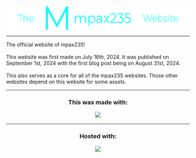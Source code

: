 <div class="header">
  <p align="center">
    <img style="height: 64px; width: 547.95px;" src="assets/images/docs/thempax235website.png">
  </p>
</div>
<hr>
The official website of mpax235!
<br><br>
This website was first made on July 16th, 2024. It was published on September 1st, 2024 with the first blog post being on August 31st, 2024.
<br><br>
This also serves as a core for all of the mpax235 websites. Those other websites depend on this website for some assets.
<hr>
<h3 align="center">This was made with:</h3>
<p align="center">
  <a href="https://skillicons.dev" align="center">
    <img src="https://skillicons.dev/icons?i=html,css,js" />
  </a><br>
</p>
<hr>
<h3 align="center">Hosted with:</h3>
<p align="center">
  <a href="https://www.namecheap.com" align="center">
    <img src="https://upload.wikimedia.org/wikipedia/commons/2/2c/Namecheap_Logo.svg" />
  </a><br>
</p>